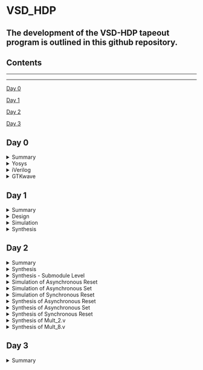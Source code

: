 # VSD_HDP

## The development of the **VSD-HDP** tapeout program is outlined in this github repository. 

## Contents

***
***
[Day 0](#day-0)
 
[Day 1](#day-1)

[Day 2](#day-2)

[Day 3](#day-3)

## Day 0

<details>
 <summary> Summary </summary>


  System/Tools setup. Installed all necessary tools and is shown below.

</details>	


<details>
 <summary> Yosys </summary>

 Installed Yosys using the commands specified in system check and tool installation document.

 `code`

  
  ``` zsh
  $ git clone https://github.com/YosysHQ/yosys.git
  $ cd yosys
  $ sudo apt install make (If make is not installed please install it) 
  $ sudo apt-get install build-essential clang bison flex \
      libreadline-dev gawk tcl-dev libffi-dev git \
      graphviz xdot pkg-config python3 libboost-system-dev \
      libboost-python-dev libboost-filesystem-dev zlib1g-dev
  $ make config-gcc
  $ make 
  $ sudo make install
  ```

Screenshot of tool launching

![Screenshot from 2023-08-11 16-23-16](https://github.com/fall1n7/vsd_hdp/assets/140475909/c172e242-3266-4af6-aa4b-bc75a234932c)

</details>	

<details>
 <summary> iVerilog </summary>

 Installed iVerilog using the commands specified in system check and tool installation document.

 `code`

  ```zsh

   sudo apt-get install iverilog

  ```
Screenshot of tool launching


![Screenshot from 2023-08-11 16-31-59](https://github.com/fall1n7/vsd_hdp/assets/140475909/72811e7a-cd13-4a99-9b7e-b34b8cf46787)


</details>	

<details>
 <summary> GTKwave </summary>

Installed gtkwave using the commands specified in system check and tool installation document.

 `code`

  ```zsh

   sudo apt install gtkwave

  ```
Screenshot of tool launching


![Screenshot from 2023-08-11 16-37-56](https://github.com/fall1n7/vsd_hdp/assets/140475909/44d9f725-a7cc-4932-b734-6b2f75fd1bfa)

</details>	

## Day 1

<details>
 <summary> Summary </summary>

 Introduction to Verilog RTL Design and Synthesis.

 + Brief introduction about on what is a simulator, Design, Verification Environment(Testbench) and Synthesis process.
   
    * The Design and the Testbench are the inputs to a Simulator(iverilog) which gives the output as a value change dump file(VCD) which is then read gtkwave
      to see the waveform and verify the functionality of the design.
    * The Design and the .lib are the inputs to the synthesizer(Yosys) which gives the output as netlist. The netlist is then compared with the testbench using
      iverilog to verify the functionality of the generated netlist.
    * Used an example of a 2:1 MUX for simulation and synthesis using iverilog and Yosys.

 </details>	

 <details>
  <summary> Design </summary>

 The verilog design and the library files were cloned from this repo : https://github.com/kunalg123/sky130RTLDesignAndSynthesisWorkshop.git

 The example used in this module is good_mux.v

 </details>	

 <details>
  <summary> Simulation </summary>

 The simulation of the verilog file was done using iverilog and the vcd file is read using gtkwave followed by verification of the functionality of the design.
  + commands used `code`
  ```bash
  iverilog <name verilog: good_mux.v> <name testbench: tb_good_mux.v>
  ./a.out
  gtkwave tb_good_mux.vcd
  ```
  + Simulation Results
   ![Screenshot from 2023-08-10 12-22-01](https://github.com/fall1n7/vsd_hdp/assets/140475909/eaf8d3ea-5676-45e9-95d2-f0e3b941e287)

</details>

<details>
 <summary> Synthesis </summary>

 The synthesis was done using Yosys and netlist was generated. 
  + commands used - Synthesis `code`
  ```bash
  yosys> read_liberty -lib <path to lib file>
  yosys> read_verilog <path to verilog file>
  yosys> synth -top <top_module_name> 
  yosys> abc -liberty <path to lib file>
  yosys> show
  ```
  Synthesis Result
   ![Screenshot from 2023-08-10 23-25-53](https://github.com/fall1n7/vsd_hdp/assets/140475909/7621e845-d200-480a-95bb-e60c9392fc54)

  + Commands used - Netlist Generation  `code`
  ```bash
  yosys> write_verilog <file_name_netlist.v>
  yosys> write_verilog -noattr <file_name_netlist.v>
  ```
  Generated Netlist 
   ![Screenshot from 2023-08-10 23-53-26](https://github.com/fall1n7/vsd_hdp/assets/140475909/864e2d99-25fb-4658-982b-e60ada89a0de)

 </details>

 ## Day 2

 <details>
 <summary> Summary </summary>

 Introduction to timing.libs

 + Brief Introduction was given on the following:
   * What is a .lib file?
   * Why different flavours of standard cells are required?
   * What is setup time, hold time and timing violations
   * Faster vs Slower cells
   * Selection of cells - synthesis constraints
   * PVT Corners
   * Informations in .lib file
   * Hierarachial vs Flat synthesis
   * Why flipflops?
   * Custom Optimisation
  
</details>

<details>
 <summary> Synthesis </summary>

 The Synthesis was performed using the following code
  
 + commands used - Synthesis `code`
  ```bash
  yosys> read_liberty -lib <path to lib file>
  yosys> read_verilog <path to verilog file>
  yosys> synth -top <top_module_name> 
  yosys> abc -liberty <path to lib file>
  yosys> show
  ```
Synthesis Result 

 ![Screenshot from 2023-08-21 19-26-36](https://github.com/fall1n7/vsd_hdp/assets/140475909/0bcf86e4-bed3-4c99-9ae8-42107faccd54)

Netlist 

 ![Screenshot from 2023-08-25 14-55-25](https://github.com/fall1n7/vsd_hdp/assets/140475909/92606e13-92e6-493d-a4b4-59ac96c935f8)


Flat version of synthesis

+ commands used - Synthesis `code`
 ```bash
yosys> flatten
yosys> write_verilog -noattr <file name>
```
Synthesis Result 

 ![Screenshot from 2023-08-25 14-59-08](https://github.com/fall1n7/vsd_hdp/assets/140475909/c79944aa-fbbd-4b6f-86ef-85c17050eeed)

Netlist 

 ![Screenshot from 2023-08-25 15-01-49](https://github.com/fall1n7/vsd_hdp/assets/140475909/fab1abe4-18a8-43f6-b146-bffd72a47af0)

</details>


<details>
 <summary> Synthesis - Submodule Level </summary>

The Sub-Module level Synthesis was performed using the following code

+ commands used - Synthesis `code`
  ```bash
  yosys> read_liberty -lib <path to lib file>
  yosys> read_verilog <path to verilog file>
  yosys> synth -top <Sub_module_name> 
  yosys> abc -liberty <path to lib file>
  yosys> show
  ```

Sub_Module-1 Synthesis Result 

 ![Screenshot from 2023-08-25 15-15-54](https://github.com/fall1n7/vsd_hdp/assets/140475909/ad9ad7e7-94b4-4999-a126-406681d9e6af)

Sub_Module-2 Synthesis Result

 ![Screenshot from 2023-08-25 15-17-47](https://github.com/fall1n7/vsd_hdp/assets/140475909/4772087c-cd31-42fb-87ba-f12708d9ca80)

</details>

<details>
 <summary> Simulation of Asynchronous Reset </summary>

+ commands used - Simulation `code`
  ```bash
  iverilog <verilog file> <testbench>
  ./a.out
  gtkwave <vcd file name>
  ```
  Results

   ![Screenshot from 2023-08-25 03-29-44](https://github.com/fall1n7/vsd_hdp/assets/140475909/bdbfedea-74c7-4ece-9886-2d7329381137)


</details>

<details>
 <summary> Simulation of Asynchronous Set </summary>

+ commands used - Simulation `code`
  ```bash
  iverilog <verilog file> <testbench>
  ./a.out
  gtkwave <vcd file name>
  ```
  Results

   ![Screenshot from 2023-08-25 03-34-22](https://github.com/fall1n7/vsd_hdp/assets/140475909/86d42546-dc73-4e79-81c3-807fc4c12282)

</details>

<details>
 <summary> Simulation of Synchronous Reset </summary>

+ commands used - Simulation `code`
  ```bash
  iverilog <verilog file> <testbench>
  ./a.out
  gtkwave <vcd file name>
  ```
  Results
  
   ![Screenshot from 2023-08-25 04-43-50](https://github.com/fall1n7/vsd_hdp/assets/140475909/fad5e502-54ed-4a95-83fc-48136b623bfa)

</details>

<details>
 <summary> Synthesis of Asynchronous Reset </summary>

+ commands used - Simulation `code`
  ```bash
  yosys> read_liberty -lib <path to library>
  yosys> read_verilog <name of verilog file>
  yosys> synth -top <name>
  yosys> dfflibmap -liberty <path library>
  yosys> abc -liberty <path to library>
  yosys> show 
  ```
  Results
  
   ![Screenshot from 2023-08-25 13-20-02](https://github.com/fall1n7/vsd_hdp/assets/140475909/adb71c99-07c8-45d1-8698-615a4bc599d8)

</details>

<details>
 <summary> Synthesis of Asynchronous Set </summary>

+ commands used - Simulation `code`
  ```bash
  yosys> read_liberty -lib <path to library>
  yosys> read_verilog <name of verilog file>
  yosys> synth -top <name>
  yosys> dfflibmap -liberty <path library>
  yosys> abc -liberty <path to library>
  yosys> show 
  ```
  Results
   ![Screenshot from 2023-08-25 13-23-21](https://github.com/fall1n7/vsd_hdp/assets/140475909/e6708a52-3bf2-4398-bf3f-d449aba42553)

</details>

<details>
 <summary> Synthesis of Synchronous Reset </summary>

+ commands used - Simulation `code`
  ```bash
  yosys> read_liberty -lib <path to library>
  yosys> read_verilog <name of verilog file>
  yosys> synth -top <name>
  yosys> dfflibmap -liberty <path library>
  yosys> abc -liberty <path to library>
  yosys> show 
  ```
  Results

   ![Screenshot from 2023-08-25 13-27-28](https://github.com/fall1n7/vsd_hdp/assets/140475909/ac48e131-41fd-4b6d-98c9-ea987b5b340c)

</details>

<details>
 <summary> Synthesis of Mult_2.v </summary>

+ commands used - Simulation `code`
  ```bash
  yosys> read_liberty -lib <path to library>
  yosys> read_verilog <name of verilog file>
  yosys> synth -top <name>
  yosys> dfflibmap -liberty <path library>
  yosys> abc -liberty <path to library>
  yosys> show 
  ```
  Synthesis Results

   ![Screenshot from 2023-08-25 14-03-45](https://github.com/fall1n7/vsd_hdp/assets/140475909/97ea731f-4ef1-4c0d-aa72-c2d867e0edfe)

  Synthesis Netlist

   ![Screenshot from 2023-08-25 14-08-20](https://github.com/fall1n7/vsd_hdp/assets/140475909/79534bff-ce95-4fe4-8f18-cd7f9d77ddde)

</details>

<details>
 <summary> Synthesis of Mult_8.v </summary>

+ commands used - Simulation `code`
  ```bash
  yosys> read_liberty -lib <path to library>
  yosys> read_verilog <name of verilog file>
  yosys> synth -top <name>
  yosys> dfflibmap -liberty <path library>
  yosys> abc -liberty <path to library>
  yosys> show 
  ```
  Synthesis Results

   ![Screenshot from 2023-08-25 14-10-29](https://github.com/fall1n7/vsd_hdp/assets/140475909/886e2617-ad74-400b-b8f6-f12f91cb5c38)

  Synthesis Netlist

   ![Screenshot from 2023-08-25 14-11-17](https://github.com/fall1n7/vsd_hdp/assets/140475909/5de407ef-df35-4bd6-b3f3-9cffc7ecdb57)

</details>

## Day 3

<details>
 <summary> Summary </summary>

 Introduction to Logic Optimisations 

 + Brief Introduction was given on the following:
   * A Brief explanation was given about the optimization techniques in combinational and sequencial circuits.
   * The combinational logic has two optimization techniques, 1- Constant or direct configuration and Boolean logic optimization.
   * The Sequencial optimisation is of two types, Basic and Advanced. The Basic level optimization is the sequencial constant propogation and the Advanced level is classified into three types, 1) State Optimisation 2) Retiming 3) Sequencial logic cloning.
   
</details>











 


 


 



       
 






